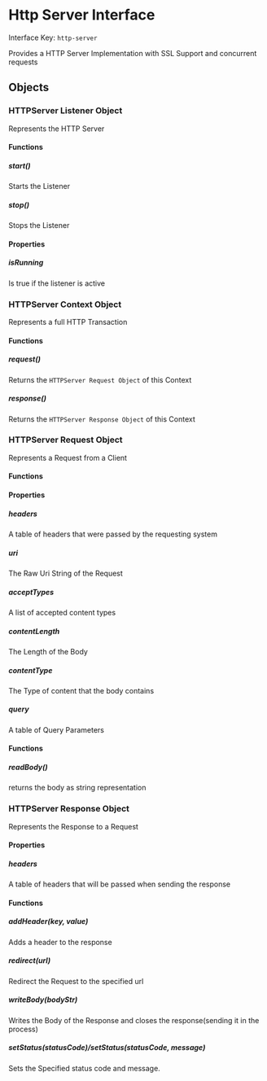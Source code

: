 # Http Server Interface

Interface Key: `http-server`

Provides a HTTP Server Implementation with SSL Support and concurrent requests

## Objects

### HTTPServer Listener Object
Represents the HTTP Server
#### Functions

##### start()
Starts the Listener

##### stop()
Stops the Listener

#### Properties

##### isRunning
Is true if the listener is active

### HTTPServer Context Object
Represents a full HTTP Transaction

#### Functions

##### request()
Returns the `HTTPServer Request Object` of this Context

##### response()
Returns the `HTTPServer Response Object` of this Context

### HTTPServer Request Object
Represents a Request from a Client

#### Functions

#### Properties

##### headers
A table of headers that were passed by the requesting system

##### uri
The Raw Uri String of the Request

##### acceptTypes
A list of accepted content types

##### contentLength
The Length of the Body

##### contentType
The Type of content that the body contains

##### query
A table of Query Parameters

#### Functions

##### readBody()
returns the body as string representation

### HTTPServer Response Object
Represents the Response to a Request

#### Properties

##### headers
A table of headers that will be passed when sending the response

#### Functions

##### addHeader(key, value)
Adds a header to the response

##### redirect(url)
Redirect the Request to the specified url

##### writeBody(bodyStr)
Writes the Body of the Response and closes the response(sending it in the process)

##### setStatus(statusCode)/setStatus(statusCode, message)
Sets the Specified status code and message.